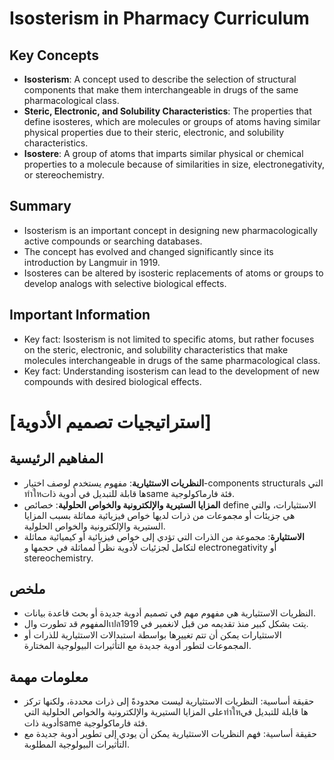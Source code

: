 # Isosterism in Pharmacy Curriculum
## Key Concepts
* **Isosterism**: A concept used to describe the selection of structural components that make them interchangeable in drugs of the same pharmacological class.
* **Steric, Electronic, and Solubility Characteristics**: The properties that define isosteres, which are molecules or groups of atoms having similar physical properties due to their steric, electronic, and solubility characteristics.
* **Isostere**: A group of atoms that imparts similar physical or chemical properties to a molecule because of similarities in size, electronegativity, or stereochemistry.

## Summary
* Isosterism is an important concept in designing new pharmacologically active compounds or searching databases.
* The concept has evolved and changed significantly since its introduction by Langmuir in 1919.
* Isosteres can be altered by isosteric replacements of atoms or groups to develop analogs with selective biological effects.

## Important Information
* Key fact: Isosterism is not limited to specific atoms, but rather focuses on the steric, electronic, and solubility characteristics that make molecules interchangeable in drugs of the same pharmacological class.
* Key fact: Understanding isosterism can lead to the development of new compounds with desired biological effects.

# [استراتيجيات تصميم الأدوية]
## المفاهيم الرئيسية
* **النظريات الاستثيارية**: مفهوم يستخدم لوصف اختيار-components structurals التي ทำใหها قابلة للتبديل في أدوية ذاتsame فئة فارماكولوجية.
* **المزايا الستيرية والإلكترونية والخواص الحلولية**: خصائص define الاستثيارات، والتي هي جزيئات أو مجموعات من ذرات لديها خواص فيزيائية مماثلة بسبب المزايا الستيرية والإلكترونية والخواص الحلولية.
* **الاستثيارة**: مجموعة من الذرات التي تؤدي إلى خواص فيزيائية أو كيميائية مماثلة لتكامل لجزئيات لأدوية نظراً لمماثلة في حجمها و electronegativity أو stereochemistry.

## ملخص
* النظريات الاستثيارية هي مفهوم مهم في تصميم أدوية جديدة أو بحث قاعدة بيانات.
* المفهوم قد تطورت والเปลيتت بشكل كبير منذ تقديمه من قبل لانغمير في 1919.
* الاستثيارات يمكن أن تتم تغييرها بواسطة استبدالات الاستثيارية للذرات أو المجموعات لتطور أدوية جديدة مع التأثيرات البيولوجية المختارة.

## معلومات مهمة
* حقيقة أساسية: النظريات الاستثيارية ليست محدودةً إلى ذرات محددة، ولكنها تركز على المزايا الستيرية والإلكترونية والخواص الحلولية التيทำใหها قابلة للتبديل في أدوية ذاتsame فئة فارماكولوجية.
* حقيقة أساسية: فهم النظريات الاستثيارية يمكن أن يودي إلى تطوير أدوية جديدة مع التأثيرات البيولوجية المطلوبة.